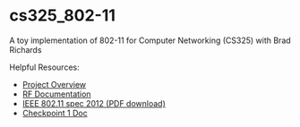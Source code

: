 cs325_802-11
============
A toy implementation of 802-11 for Computer Networking (CS325) with Brad Richards

Helpful Resources:
* [Project Overview](http://www.cs.ups.edu/~brichards/Classes/325/Asmts/Project/overview.html)
* [RF Documentation](http://www.cs.ups.edu/~brichards/Classes/325/Asmts/Project/doc/index.html)
* [IEEE 802.11 spec 2012 (PDF download)](http://standards.ieee.org/getieee802/download/802.11-2012.pdf)
* [Checkpoint 1 Doc](https://docs.google.com/document/d/1Z6MTUa2gc3boPxzyiuhGl7R3BCxeod2WzEAT7JgWrZ0/edit?usp=sharing)

